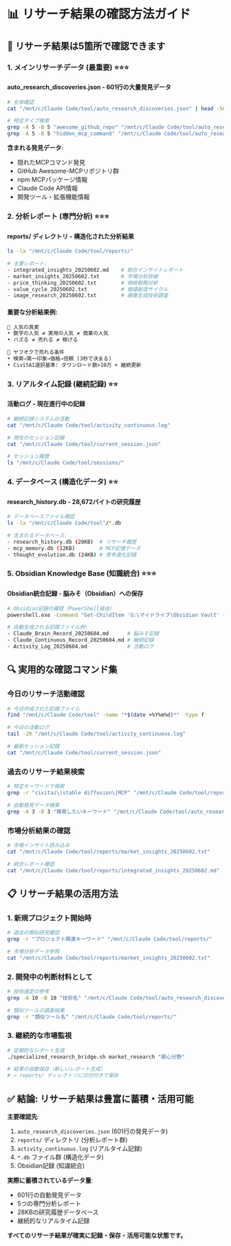 # 📊 リサーチ結果の確認方法ガイド

## 🎯 **リサーチ結果は5箇所で確認できます**

### **1. メインリサーチデータ (最重要) ⭐⭐⭐**

#### **auto_research_discoveries.json** - 601行の大量発見データ
```bash
# 全体確認
cat "/mnt/c/Claude Code/tool/auto_research_discoveries.json" | head -50

# 特定タイプ検索
grep -A 5 -B 5 "awesome_github_repo" "/mnt/c/Claude Code/tool/auto_research_discoveries.json"
grep -A 5 -B 5 "hidden_mcp_command" "/mnt/c/Claude Code/tool/auto_research_discoveries.json"
```

**含まれる発見データ**:
- 隠れたMCPコマンド発見
- GitHub Awesome-MCPリポジトリ群  
- npm MCPパッケージ情報
- Claude Code API情報
- 開発ツール・拡張機能情報

### **2. 分析レポート (専門分析) ⭐⭐⭐**

#### **reports/ ディレクトリ** - 構造化された分析結果
```bash
ls -la "/mnt/c/Claude Code/tool/reports/"

# 主要レポート:
- integrated_insights_20250602.md    # 統合インサイトレポート
- market_insights_20250602.txt       # 市場分析詳細  
- price_thinking_20250602.txt        # 価格戦略分析
- value_cycle_20250602.txt           # 価値創造サイクル
- image_research_20250602.txt        # 画像生成技術調査
```

#### **重要な分析結果例**:
```markdown
🎯 人気の真実
• 数字の人気 ≠ 実用の人気 ≠ 商業の人気
• バズる ≠ 売れる ≠ 稼げる

🎯 ヤフオクで売れる条件
• 検索→第一印象→価格→信頼 (3秒で決まる)
• CivitAI選択基準: ダウンロード数>10万 + 継続更新
```

### **3. リアルタイム記録 (継続記録) ⭐⭐**

#### **活動ログ** - 現在進行中の記録
```bash
# 継続記録システムの活動
cat "/mnt/c/Claude Code/tool/activity_continuous.log"

# 現在のセッション記録
cat "/mnt/c/Claude Code/tool/current_session.json"

# セッション履歴
ls "/mnt/c/Claude Code/tool/sessions/"
```

### **4. データベース (構造化データ) ⭐⭐**

#### **research_history.db** - 28,672バイトの研究履歴
```bash
# データベースファイル確認
ls -la "/mnt/c/Claude Code/tool"/*.db

# 含まれるデータベース:
- research_history.db (28KB)  # リサーチ履歴
- mcp_memory.db (12KB)        # MCP記憶データ
- thought_evolution.db (24KB) # 思考進化記録
```

### **5. Obsidian Knowledge Base (知識統合) ⭐⭐⭐**

#### **Obsidian統合記録** - 脳みそ（Obsidian）への保存
```bash
# Obsidian記録の確認（PowerShell経由）
powershell.exe -Command "Get-ChildItem 'G:\マイドライブ\Obsidian Vault' -Filter '*Claude*' -Recurse"

# 自動生成される記録ファイル例:
- Claude_Brain_Record_20250604.md      # 脳みそ記録
- Claude_Continuous_Record_20250604.md # 継続記録
- Activity_Log_20250604.md             # 活動ログ
```

## 🔍 **実用的な確認コマンド集**

### **今日のリサーチ活動確認**
```bash
# 今日作成された記録ファイル
find "/mnt/c/Claude Code/tool" -name "*$(date +%Y%m%d)*" -type f

# 今日の活動ログ
tail -20 "/mnt/c/Claude Code/tool/activity_continuous.log"

# 最新セッション記録
cat "/mnt/c/Claude Code/tool/current_session.json"
```

### **過去のリサーチ結果検索**
```bash
# 特定キーワードで検索
grep -r "civitai\|stable diffusion\|MCP" "/mnt/c/Claude Code/tool/reports/"

# 自動発見データ検索
grep -A 3 -B 3 "検索したいキーワード" "/mnt/c/Claude Code/tool/auto_research_discoveries.json"
```

### **市場分析結果の確認**
```bash
# 市場インサイト読み込み
cat "/mnt/c/Claude Code/tool/reports/market_insights_20250602.txt"

# 統合レポート確認
cat "/mnt/c/Claude Code/tool/reports/integrated_insights_20250602.md"
```

## 📋 **リサーチ結果の活用方法**

### **1. 新規プロジェクト開始時**
```bash
# 過去の類似研究確認
grep -r "プロジェクト関連キーワード" "/mnt/c/Claude Code/tool/reports/"

# 市場分析データ参照
cat "/mnt/c/Claude Code/tool/reports/market_insights_20250602.txt"
```

### **2. 開発中の判断材料として**
```bash
# 技術選定の参考
grep -A 10 -B 10 "技術名" "/mnt/c/Claude Code/tool/auto_research_discoveries.json"

# 類似ツールの調査結果
grep -r "類似ツール名" "/mnt/c/Claude Code/tool/reports/"
```

### **3. 継続的な市場監視**
```bash
# 定期的なレポート生成
./specialized_research_bridge.sh market_research "関心分野"

# 結果の自動保存（新しいレポート生成）
# → reports/ ディレクトリに日付付きで保存
```

## ✅ **結論: リサーチ結果は豊富に蓄積・活用可能**

**主要確認先**:
1. `auto_research_discoveries.json` (601行の発見データ)
2. `reports/` ディレクトリ (分析レポート群)
3. `activity_continuous.log` (リアルタイム記録)
4. `*.db` ファイル群 (構造化データ)
5. Obsidian記録 (知識統合)

**実際に蓄積されているデータ量**:
- 601行の自動発見データ
- 5つの専門分析レポート
- 28KBの研究履歴データベース
- 継続的なリアルタイム記録

**すべてのリサーチ結果が確実に記録・保存・活用可能な状態です。**